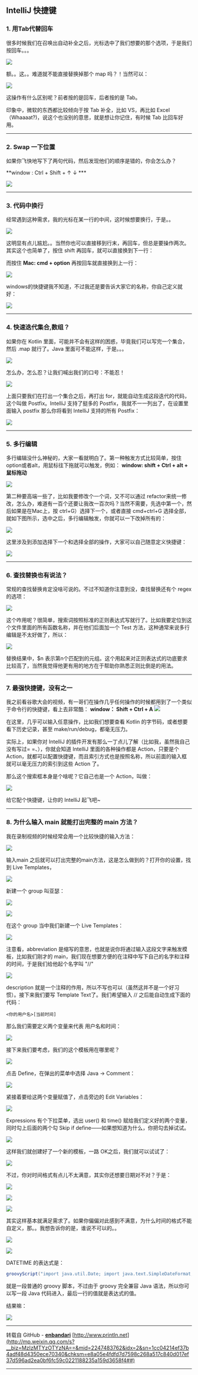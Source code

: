 ## IntelliJ 快捷键

### 1. 用Tab代替回车

很多时候我们在召唤出自动补全之后，光标选中了我们想要的那个选项，于是我们按回车。。。

![](https://github.com/enbandari/Kotlin-Tutorials/raw/master/articles/2017.1.9/enter.gif)

额。。这。。难道就不能直接替换掉那个 map 吗？！当然可以：

![](https://github.com/enbandari/Kotlin-Tutorials/raw/master/articles/2017.1.9/tab.gif)

这操作有什么区别呢？前者按的是回车，后者按的是 Tab。

印象中，微软的东西都比较倾向于按 Tab 补全，比如 VS，再比如 Excel（Whaaaat?)，说这个也没别的意思，就是想让你记住，有时候 Tab 比回车好用。

---

### 2. Swap 一下位置

如果你飞快地写下了两句代码，然后发现他们的顺序是错的，你会怎么办？

**window : Ctrl + Shift + ↑ ↓ ***

![](https://github.com/enbandari/Kotlin-Tutorials/raw/master/articles/2017.1.9/swap_stupid.gif)

---

### 3. 代码中换行

经常遇到这种需求，我的光标在某一行的中间，这时候想要换行，于是。。

![](https://github.com/enbandari/Kotlin-Tutorials/raw/master/articles/2017.1.9/newline.gif)

这明显有点儿尴尬。。当然你也可以直接移到行末，再回车，但总是要操作两次。其实这个也简单了，按住 shift 再回车，就可以直接换到下一行：


而按住 **Mac: cmd + option** 再按回车就直接换到上一行：

![](https://github.com/enbandari/Kotlin-Tutorials/raw/master/articles/2017.1.9/newline2.gif)

windows的快捷键我不知道，不过我还是要告诉大家它的名称，你自己定义就好：

![](https://github.com/enbandari/Kotlin-Tutorials/raw/master/articles/2017.1.9/newline_action.png)

---

### 4. 快速迭代集合,数组？

如果你在 Kotlin 里面，可能并不会有这样的困惑，毕竟我们可以写完一个集合，然后 .map 就行了。Java 里面可不能这样，于是。。。

![](https://github.com/enbandari/Kotlin-Tutorials/raw/master/articles/2017.1.9/iter_stupid.gif)

怎么办，怎么忍？让我们喊出我们的口号：不能忍！

![](https://github.com/enbandari/Kotlin-Tutorials/raw/master/articles/2017.1.9/iter_smart.gif)

上面只要我们在打出一个集合之后，再打出 for，就能自动生成这段迭代的代码，这个叫做  Postfix。IntelliJ  支持了挺多的 Postfix，我就不一一列出了，在设置里面输入 postfix 那么你将看到 IntelliJ 支持的所有 Postfix：

![](https://github.com/enbandari/Kotlin-Tutorials/raw/master/articles/2017.1.9/posix.png)

---

### 5. 多行编辑

多行编辑没什么神秘的，大家一看就明白了。第一种触发方式比较简单，按住 option或者alt，用鼠标往下拖就可以触发，例如：
**window: shift + Ctrl + alt + 鼠标拖动**


![](https://github.com/enbandari/Kotlin-Tutorials/raw/master/articles/2017.1.9/multiline.gif)

第二种要高端一些了，比如我要修改个一个词，又不可以通过 refactor来统一修改，怎么办，难道有一百个还要让我改一百次吗？当然不需要，先选中第一个，然后如果是在Mac上，按 ctrl+G）选择下一个，或者直接 cmd+ctrl+G 选择全部，就如下图所示，选中之后，多行编辑触发，你就可以一下改掉所有的：

![](https://github.com/enbandari/Kotlin-Tutorials/raw/master/articles/2017.1.9/multiline2.gif)

这里涉及到添加选择下一个和选择全部的操作，大家可以自己随意定义快捷键：

![](https://github.com/enbandari/Kotlin-Tutorials/raw/master/articles/2017.1.9/multiline_action.png)

---

### 6. 查找替换也有说法？

常规的查找替换肯定没啥可说的。不过不知道你注意到没，查找替换还有个 regex 的选项：

![](https://github.com/enbandari/Kotlin-Tutorials/raw/master/articles/2017.1.9/search.png)

这个咋用呢？很简单，搜索词按照标准的正则表达式写就行了。比如我要定位到这个文件里面的所有函数名称，并在他们后面加一个 Test 方法，这种通常来说多行编辑是不太好做了，所以：


![](https://github.com/enbandari/Kotlin-Tutorials/raw/master/articles/2017.1.9/search2.png)

替换结果中，$n 表示第n个匹配到的元组。这个用起来对正则表达式的功底要求比较高了，当然我觉得他更有用的地方在于帮助你熟悉正则比倒是的用法。

---

### 7. 最强快捷键，没有之一

我之前看谷歌大会的视频，有一哥们在操作几乎任何操作的时候都用到了一个类似于命令行的快捷键，看上去非常酷：
**window： Shift + Ctrl + A**
![](https://github.com/enbandari/Kotlin-Tutorials/raw/master/articles/2017.1.9/action.gif)

在这里，几乎可以输入任意操作，比如我们想要查看 Kotlin 的字节码，或者想要看下历史记录，甚至 make/run/debug，都毫无压力。

实际上，如果你对 IntelliJ 的插件开发有那么一丁点儿了解（比如我，虽然我自己没有写过= =、），你就会知道 IntelliJ 里面的各种操作都是 Action，只要是个 Action，就都可以配置快捷键，而且索引方式也是按照名称，所以前面的输入框就可以毫无压力的索引到这些 Action 了。

那么这个搜索框本身是个啥呢？它自己也是一个 Action，叫做：

![](https://github.com/enbandari/Kotlin-Tutorials/raw/master/articles/2017.1.9/findaction.png)

给它配个快捷键，让你的 IntelliJ 起飞吧~

---

### 8. 为什么输入 main 就能打出完整的 main 方法？

我在录制视频的时候经常会用一个比较快捷的输入方法：

![](https://github.com/enbandari/Kotlin-Tutorials/raw/master/articles/2017.1.9/main.gif)

输入main 之后就可以打出完整的main方法，这是怎么做到的？打开你的设置，找到 Live Templates，

![](https://github.com/enbandari/Kotlin-Tutorials/raw/master/articles/2017.1.9/livetemplate.png)

新建一个 group 叫亚瑟：

![](https://github.com/enbandari/Kotlin-Tutorials/raw/master/articles/2017.1.9/lt2.png)

![](https://github.com/enbandari/Kotlin-Tutorials/raw/master/articles/2017.1.9/lt3.png)

在这个 group 当中我们新建一个 Live Templates：

![](https://github.com/enbandari/Kotlin-Tutorials/raw/master/articles/2017.1.9/lt4.png)

注意看，abbreviation 是缩写的意思，也就是说你将通过输入这段文字来触发模板，比如我们刚才的 main，我们现在想要方便的在注释中写下自己的名字和注释的时间，于是我们给他起个名字叫 "//"

![](https://github.com/enbandari/Kotlin-Tutorials/raw/master/articles/2017.1.9/lt5.png)

description 就是一个注释的作用，所以不写也可以（虽然这并不是一个好习惯）。接下来我们要写 Template Text了。我们希望输入 // 之后能自动生成下面的代码：

```
<你的用户名>[当前时间]
```

那么我们需要定义两个变量来代表 用户名和时间：

![](https://github.com/enbandari/Kotlin-Tutorials/raw/master/articles/2017.1.9/lt6.png)

接下来我们要考虑，我们的这个模板用在哪里呢？

![](https://github.com/enbandari/Kotlin-Tutorials/raw/master/articles/2017.1.9/lt8.png)

点击 Define，在弹出的菜单中选择 Java -> Comment：

![](https://github.com/enbandari/Kotlin-Tutorials/raw/master/articles/2017.1.9/lt9.png)

紧接着要给这两个变量赋值了，点击旁边的 Edit Variables：

![](https://github.com/enbandari/Kotlin-Tutorials/raw/master/articles/2017.1.9/lt10.png)

Expressions 有个下拉菜单，选出 user() 和 time() 赋给我们定义好的两个变量，同时勾上后面的两个勾 Skip if define——如果想知道为什么，你把勾去掉试试。

![](https://github.com/enbandari/Kotlin-Tutorials/raw/master/articles/2017.1.9/lt11.png)

这样我们就创建好了一个新的模板，一路 OK之后，我们就可以试试了：

![](https://github.com/enbandari/Kotlin-Tutorials/raw/master/articles/2017.1.9/comment.gif)

不过，你对时间格式有点儿不太满意，其实你还想要日期对不对？于是：

![](https://github.com/enbandari/Kotlin-Tutorials/raw/master/articles/2017.1.9/lt14.png)

![](https://github.com/enbandari/Kotlin-Tutorials/raw/master/articles/2017.1.9/lt15.png)

![](https://github.com/enbandari/Kotlin-Tutorials/raw/master/articles/2017.1.9/lt13.png)

其实这样基本就满足需求了。如果你偏偏对此感到不满意，为什么时间的格式不能自定义，那。。我想告诉你的是，谁说不可以的。。

![](https://github.com/enbandari/Kotlin-Tutorials/raw/master/articles/2017.1.9/comment2.gif)

![](https://github.com/enbandari/Kotlin-Tutorials/raw/master/articles/2017.1.9/lt14.png)

DATETIME 的表达式是：
``` groovy
groovyScript("import java.util.Date; import java.text.SimpleDateFormat; new SimpleDateFormat('yyyy-MM-dd HH:ss').format(new Date());")
```

就是一段普通的 groovy 脚本，不过由于 groovy 完全兼容 Java 语法，所以你可以写一段 Java 代码进入，最后一行的值就是表达式的值。

结果嘛：

![](https://github.com/enbandari/Kotlin-Tutorials/raw/master/articles/2017.1.9/comment3.gif)

---

转载自 GitHub - [**enbandari**](https://github.com/enbandari)
[http://www.println.net](http://mp.weixin.qq.com/s?__biz=MzIzMTYzOTYzNA==&mid=2247483762&idx=2&sn=1cc04214ef37b4adf48d4350ece70340&chksm=e8a05e4fdfd7d7598c268a517c840d017ef37d596ad2ea0bf6fc59c0221188235a159d3658f4##)

---
